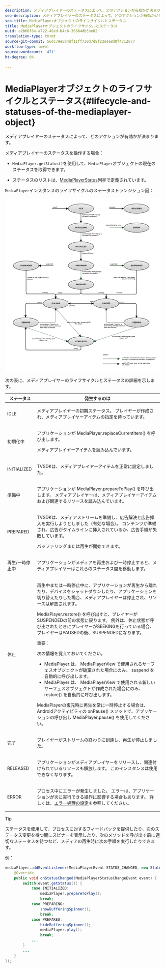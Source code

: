 ```yaml
---
description: メディアプレイヤーのステータスによって、どのアクションが有効かが決まります。
seo-description: メディアプレイヤーのステータスによって、どのアクションが有効かが決まります。
seo-title: MediaPlayerオブジェクトのライフサイクルとステータス
title: MediaPlayerオブジェクトのライフサイクルとステータス
uuid: a2866f84-a722-46ed-b4cb-36664db5be82
translation-type: tm+mt
source-git-commit: 56dc79e5b4df11ff730d7d8f23dea8d0f4712077
workflow-type: tm+mt
source-wordcount: '471'
ht-degree: 0%

---
```



# MediaPlayerオブジェクトのライフサイクルとステータス{#lifecycle-and-statuses-of-the-mediaplayer-object}

メディアプレイヤーのステータスによって、どのアクションが有効かが決まります。

メディアプレイヤーのステータスを操作する場合：

* `MediaPlayer.getStatus()`を使用して、`MediaPlayer`オブジェクトの現在のステータスを取得できます。

* ステータスのリストは、[MediaPlayerStatus](https://help.adobe.com/en_US/primetime/api/psdk/javadoc_2.5/com/adobe/mediacore/MediaPlayerStatus.html)列挙で定義されています。

`MediaPlayer`インスタンスのライフサイクルのステータストランジション図：

<!--<a id="fig_A6425F24C7734DC681D992859D2A6743"></a>-->

![](assets/media_player_statuses.png)

次の表に、メディアプレイヤーのライフサイクルとステータスの詳細を示します。

<table id="table_82757A0043EB4AACA474E6B30326A6B7"> 
 <thead> 
  <tr> 
   <th colname="col1" class="entry"> ステータス </th> 
   <th colname="col2" class="entry"> 発生するのは </th> 
  </tr> 
 </thead>
 <tbody> 
  <tr> 
   <td colname="col1"> IDLE </td> 
   <td colname="col2"> <p>メディアプレイヤーの初期ステータス。 プレイヤーが作成され、メディアプレイヤーアイテムの指定を待っています。 </p> </td> 
  </tr> 
  <tr> 
   <td colname="col1"> 初期化中 </td> 
   <td colname="col2"> <p>アプリケーションが<span class="codeph"> MediaPlayer.replaceCurrentItem() </span>を呼び出します。 </p> <p>メディアプレイヤーアイテムを読み込んでいます。 </p> </td> 
  </tr> 
  <tr> 
   <td colname="col1"> INITIALIZED </td> 
   <td colname="col2"> <p>TVSDKは、メディアプレイヤーアイテムを正常に設定しました。 </p> </td> 
  </tr> 
  <tr> 
   <td colname="col1"> 準備中 </td> 
   <td colname="col2"> <p>アプリケーションが<span class="codeph"> MediaPlayer.prepareToPlay() </span>を呼び出します。 メディアプレイヤーは、メディアプレイヤーアイテムおよび関連するリソースを読み込んでいます。 </p> </td> 
  </tr> 
  <tr> 
   <td colname="col1"> PREPARED </td> 
   <td colname="col2"> <p>TVSDKは、メディアストリームを準備し、広告解決と広告挿入を実行しようとしました（有効な場合）。 コンテンツが準備され、広告がタイムラインに挿入されているか、広告手順が失敗しています。 </p> <p>バッファリングまたは再生が開始できます。 </p> </td> 
  </tr> 
  <tr> 
   <td colname="col1"> 再生/一時停止中 </td> 
   <td colname="col2"> <p>アプリケーションがメディアを再生および一時停止すると、メディアプレイヤーはこれらのステータス間を移動します。 </p> </td> 
  </tr> 
  <tr> 
   <td colname="col1"> 休止 </td> 
   <td colname="col2"> <p>再生中または一時停止中に、アプリケーションが再生から離れたり、デバイスをシャットダウンしたり、アプリケーションを切り替えたりした場合、メディアプレイヤーは停止され、リソースは解放されます。 </p> <p><span class="codeph"> MediaPlayer.restore() </span>を呼び出すと、プレイヤーがSUSPENDEDの前の状態に戻ります。 例外は、休止状態が呼び出されたときにプレイヤーがSEEKINGを行っている場合、プレイヤーはPAUSEDの後、SUSPENDEDになります。 </p> <p>重要：  <p>次の情報を覚えておいてください。 
      <ul id="ul_1B21668994D1474AAA0BE839E0D69B00"> 
       <li id="li_08459A3AB03C45588D73FA162C27A56C"><span class="codeph"> MediaPlayer </span>は、<span class="codeph"> MediaPlayerView </span>で使用されるサーフェスオブジェクトが破棄された場合にのみ、<span class="codeph"> suspend </span>を自動的に呼び出します。 </li> 
       <li id="li_B9926AA2E7B9441490F37D24AE2678A1"><span class="codeph"> MediaPlayer </span>は、<span class="codeph"> MediaPlayerView </span>で使用される新しいサーフェスオブジェクトが作成された場合にのみ、<span class="codeph"> restore() </span>を自動的に呼び出します。 </li> 
      </ul> </p> </p> <p>MediaPlayerの復元時に再生を常に一時停止する場合は、Androidアクティビティの<span class="codeph"> onPause() </span>メソッドで、アプリケーションの呼び出し<span class="codeph"> MediaPlayer.pause() </span>を使用してください。 </p> </td> 
  </tr> 
  <tr> 
   <td colname="col1"> 完了 </td> 
   <td colname="col2"> <p>プレイヤーがストリームの終わりに到達し、再生が停止しました。 </p> </td> 
  </tr> 
  <tr> 
   <td colname="col1"> RELEASED </td> 
   <td colname="col2"> <p>アプリケーションがメディアプレイヤーをリリースし、関連付けられているリソースも解放します。 このインスタンスは使用できなくなります。 </p> </td> 
  </tr> 
  <tr> 
   <td colname="col1"> ERROR </td> 
   <td colname="col2"> <p>プロセス中にエラーが発生しました。 エラーは、アプリケーションが次に実行できる操作に影響する場合もあります。 詳しくは、<a href="../../../tvsdk-3x-android-prog/android-3x-content-playback-options-android2/android-3x-error-handling-set-up.md" format="dita" scope="local">エラー処理の設定</a>を参照してください。 </p> </td> 
  </tr> 
 </tbody> 
</table>

>[!TIP]
>
>ステータスを使用して、プロセスに対するフィードバックを提供したり、次のステータス変更を待つ間にスピナーを表示したり、次のメソッドを呼び出す前に適切なステータスを待つなど、メディアの再生時に次の手順を実行したりできます。

例：

```java
mediaPlayer.addEventListener(MediaPlayerEvent STATUS_CHANGED, new StatusChangeEventListener() { 
    @Override  
    public void onStatusChanged(MediaPlayerStatusChangeEvent event) { 
        switch(event.getStatus()) { 
            case INITIALIZED: 
                mediaPlayer.prepareToPlay(); 
                break; 
            case PREPARING: 
                showBufferingSpinner(); 
                break; 
            case PREPARED: 
                hideBufferingSpinner(); 
                mediaPlayer.play(); 
                break; 
            ...                
        } 
        ... 
    } 
}); 
```
